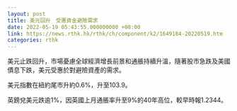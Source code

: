 ```yaml
---
layout: post
title: 美元回升　受惠資金避險需求
date: 2022-05-19 05:43:55.000000000 +08:00
link: https://news.rthk.hk/rthk/ch/component/k2/1649184-20220519.htm
categories: rthk
---
```


美元止跌回升，市場憂慮全球經濟增長前景和通脹持續升溫，隨著股市急跌及美國債息下跌，美元受惠於對避險資產的需求。

美元指數在紐約尾市升約0.6%，升至103.9。

英鎊兌美元跌逾1%，因英國上月通脹率升至9%的40年高位，較早時報1.2344。
